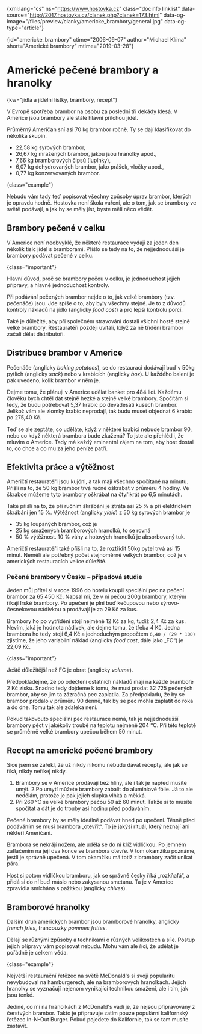
{xml:lang="cs" ns="https://www.hostovka.cz" class="docinfo linklist" data-source="http://2017.hostovka.cz/clanek.php?clanek=173.html" data-og-image="/files/preview/clanky/americke_brambory/general.jpg" data-og-type="article"}

{id="americke\_brambory" ctime="2006-09-07" author="Michael Klíma" short="Americké brambory" mtime="2019-03-28"}

# Americké pečené brambory a hranolky

<!-- generated attribute kw by user_udpatekw.sh on 2019-03-11, do not edit -->

{kw="jídla a jídelní lístky, brambory, recept"}

V Evropě spotřeba brambor na osobu za poslední tři dekády klesá. V Americe jsou brambory ale stále hlavní přílohou jídel.

Průměrný Američan sní asi 70 kg brambor ročně. Ty se dají klasifikovat do několika skupin.

  * 22,58 kg syrových brambor,
  * 26,67 kg mražených brambor, jakou jsou hranolky apod.,
  * 7,66 kg bramborových čipsů (lupínky),
  * 6,07 kg dehydrovaných brambor, jako prášek, vločky apod.,
  * 0,77 kg konzervovaných brambor.

{class="example"}

Nebudu vám tady teď popisovat všechny způsoby úprav brambor, kterých je opravdu hodně. Hostovka není škola vaření, ale o tom, jak se brambory ve světě podávají, a jak by se měly jíst, byste měli něco vědět.

## Brambory pečené v celku

V Americe není neobvyklé, že některé restaurace vydají za jeden den několik tisíc jídel s bramborami. Přišlo se tedy na to, že nejjednodušší je brambory podávat pečené v celku.

{class="important"}

Hlavní důvod, proč se brambory pečou v celku, je jednoduchost jejich přípravy, a hlavně jednoduchost kontroly.

Při podávání pečených brambor nejde o to, jak velké brambory (tzv. pečenáče) jsou. Jde spíše o to, aby byly všechny stejné. Je to z důvodů kontroly nákladů na jídlo (anglicky _food cost_) a pro lepší kontrolu porcí.

Také je důležité, aby při společném stravování dostali všichni hosté stejně velké brambory. Restauratéři později uvítali, když za ně třídění brambor začali dělat distributoři.

## Distribuce brambor v Americe

Pečenáče (anglicky _baking potatoes_), se do restaurací dodávají buď v 50kg pytlích (anglicky _sack_) nebo v krabicích (anglicky _box_). U každého balení je pak uvedeno, kolik brambor v něm je.

Dejme tomu, že plánuji v Americe udělat banket pro 484 lidí. Každému člověku bych chtěl dát stejně hezké a stejně velké brambory. Spočítám si tedy, že budu potřebovat 5,37 krabic po devadesáti kusech brambor. Jelikož vám ale zlomky krabic neprodají, tak budu muset objednat 6 krabic po 275,40 Kč.

Teď se ale zeptáte, co uděláte, když v některé krabici nebude brambor 90, nebo co když některá brambora bude zkažená? To jste ale přehlédli, že mluvím o Americe. Tady má každý eminentní zájem na tom, aby host dostal to, co chce a co mu za jeho peníze patří.

## Efektivita práce a výtěžnost

Američtí restauratéři jsou kujóni, a tak mají všechno spočítané na minutu. Přišli na to, že 50 kg brambor trvá ručně oškrabat v průměru 4 hodiny. Ve škrabce můžeme tyto brambory oškrábat na čtyřikrát po 6,5 minutách.

Také přišli na to, že při ručním škrábání je ztráta asi 25 % a při elektrickém škrábání jen 15 %. Výtěžnost (anglicky _yield_) z 50 kg syrových brambor je

 * 35 kg loupaných brambor, což je
 * 25 kg smažených bramborových hranolků, to se rovná
 * 50 % výtěžnost. 10 % váhy z hotových hranolků je absorbovaný tuk.

Američtí restauratéři také přišli na to, že roztřídit 50kg pytel trvá asi 15 minut. Neměli ale potřebný počet stejnoměrně velkých brambor, což je v amerických restauracích velice důležité.

### Pečené brambory v Česku – případová studie

Jeden můj přítel si v roce 1996 do hotelu koupil speciální pec na pečení brambor za 65 450 Kč. Napsal mi, že v ní pečou 200g brambory, kterým říkají Irské brambory. Po upečení je plní buď kečupovou nebo sýrovo-česnekovou nádivkou a prodávají je za 29 Kč za kus.

Brambory ho po vytřídění stojí nejméně 12 Kč za kg, tudíž 2,4 Kč za kus. Nevím, jaká je hodnota nádivek, ale dejme tomu, že třeba 4 Kč. Jedna brambora ho tedy stojí 6,4 Kč a jednoduchým propočtem `6,40 / (29 * 100)` zjistíme, že jeho variabilní náklad (anglicky _food cost_, dále jako „FC“) je 22,09 Kč.

{class="important"}

Ještě důležitější než FC je obrat (anglicky _volume_).

Předpokládejme, že po odečtení ostatních nákladů mají na každé bramboře 2 Kč zisku. Snadno tedy dojdeme k tomu, že musí prodat 32 725 pečených brambor, aby se jim ta zázračná pec zaplatila. Za předpokladu, že by se brambor prodalo v průměru 90 denně, tak by se pec mohla zaplatit do roka a do dne. Tomu tak ale zdaleka není.

Pokud takovouto speciální pec restaurace nemá, tak je nejjednodušší brambory péct v jakékoliv troubě na teplotu nejméně 204 °C. Při této teplotě se průměrně velké brambory upečou během 50 minut.

## Recept na americké pečené brambory

Sice jsem se zařekl, že už nikdy nikomu nebudu dávat recepty, ale jak se říká, nikdy neříkej nikdy.

 1. Brambory se v Americe prodávají bez hlíny, ale i tak je napřed musíte umýt.
 2.Po umytí můžete brambory zabalit do aluminiové fólie. Já to ale nedělám, protože je pak jejich slupka vlhká a měkká.
 3. Při 260 °C se velké brambory pečou 50 až 60 minut. Takže si to musíte spočítat a dát je do trouby asi hodinu před podáváním.

Pečené brambory by se měly ideálně podávat hned po upečení. Těsně před podáváním se musí brambora „otevřít“. To je jakýsi rituál, který neznají ani někteří Američani.

Brambora se nekrájí nožem, ale udělá se do ní kříž vidličkou. Po jemném zatlačením na její dva konce se brambora otevře. V tom okamžiku poznáme, jestli je správně upečená. V tom okamžiku má totiž z brambory začít unikat pára.

Host si potom vidličkou bramboru, jak se správně česky říká „rozkňafá“, a přidá si do ní buď máslo nebo zakysanou smetanu. Ta je v Americe zpravidla smíchána s pažitkou (anglicky _chives_).

## Bramborové hranolky

Dalším druh amerických brambor jsou bramborové hranolky, anglicky _french fries_, francouzky _pommes frittes_.

Dělají se různými způsoby a technikami o různých velikostech a síle. Postup jejich přípravy vám popisovat nebudu. Mohu vám ale říci, že udělat je pořádně je celkem věda.

{class="example"}

Největší restaurační řetězec na světě McDonald's si svoji popularitu nevybudoval na hamburgerech, ale na bramborových hranolkách. Jejich hranolky se vyznačují nejenom vynikající technikou smažení, ale i tím, jak jsou tenké.

Jediné, co mi na hranolkách z McDonald's vadí je, že nejsou připravovány z čerstvých brambor. Takto je připravuje zatím pouze populární kalifornský řetězec In-N-Out Burger. Pokud pojedete do Kalifornie, tak se tam musíte zastavit.

